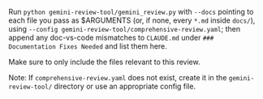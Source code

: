 Run `python gemini-review-tool/gemini_review.py` with `--docs` pointing to each file you pass as $ARGUMENTS (or, if none, every `*.md` inside `docs/`), using `--config gemini-review-tool/comprehensive-review.yaml`; then append any doc-vs-code mismatches to `CLAUDE.md` under `### Documentation Fixes Needed` and list them here. 

Make sure to only include the files relevant to this review.

Note: If `comprehensive-review.yaml` does not exist, create it in the `gemini-review-tool/` directory or use an appropriate config file. 